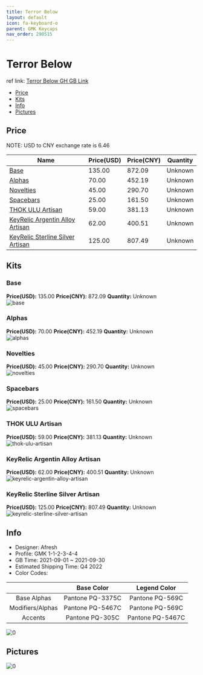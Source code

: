 ```yaml
---
title: Terror Below 
layout: default
icon: fa-keyboard-o
parent: GMK Keycaps
nav_order: 290515
---
```


# Terror Below 

ref link: [Terror Below GH GB Link](https://geekhack.org/index.php?topic=114355.0)

* [Price](#price)
* [Kits](#kits)
* [Info](#info)
* [Pictures](#pictures)

## Price

NOTE: USD to CNY exchange rate is 6.46

| Name          | Price(USD)   |  Price(CNY) | Quantity |
| ------------- | ------------ |  ---------- | -------- |
|[Base](#base)|135.00|872.09|Unknown|
|[Alphas](#alphas)|70.00|452.19|Unknown|
|[Novelties](#novelties)|45.00|290.70|Unknown|
|[Spacebars](#spacebars)|25.00|161.50|Unknown|
|[THOK ULU Artisan](#thok-ulu-artisan)|59.00|381.13|Unknown|
|[KeyRelic Argentin Alloy Artisan](#keyrelic-argentin-alloy-artisan)|62.00|400.51|Unknown|
|[KeyRelic Sterline Silver Artisan](#keyrelic-sterline-silver-artisan)|125.00|807.49|Unknown|


## Kits
### Base  
**Price(USD):** 135.00	**Price(CNY):** 872.09	**Quantity:** Unknown  
<img src="{{ 'assets/images/gmk-keycaps/Terror-Below/kits_pics/base.jpg' | relative_url }}" alt="base" class="image featured">

### Alphas  
**Price(USD):** 70.00	**Price(CNY):** 452.19	**Quantity:** Unknown  
<img src="{{ 'assets/images/gmk-keycaps/Terror-Below/kits_pics/alphas.jpg' | relative_url }}" alt="alphas" class="image featured">

### Novelties  
**Price(USD):** 45.00	**Price(CNY):** 290.70	**Quantity:** Unknown  
<img src="{{ 'assets/images/gmk-keycaps/Terror-Below/kits_pics/novelties.jpg' | relative_url }}" alt="novelties" class="image featured">

### Spacebars  
**Price(USD):** 25.00	**Price(CNY):** 161.50	**Quantity:** Unknown  
<img src="{{ 'assets/images/gmk-keycaps/Terror-Below/kits_pics/spacebars.jpg' | relative_url }}" alt="spacebars" class="image featured">

### THOK ULU Artisan  
**Price(USD):** 59.00	**Price(CNY):** 381.13	**Quantity:** Unknown  
<img src="{{ 'assets/images/gmk-keycaps/Terror-Below/kits_pics/thok-ulu-artisan.png' | relative_url }}" alt="thok-ulu-artisan" class="image featured">

### KeyRelic Argentin Alloy Artisan  
**Price(USD):** 62.00	**Price(CNY):** 400.51	**Quantity:** Unknown  
<img src="{{ 'assets/images/gmk-keycaps/Terror-Below/kits_pics/keyrelic-argentin-alloy-artisan.png' | relative_url }}" alt="keyrelic-argentin-alloy-artisan" class="image featured">

### KeyRelic Sterline Silver Artisan  
**Price(USD):** 125.00	**Price(CNY):** 807.49	**Quantity:** Unknown  
<img src="{{ 'assets/images/gmk-keycaps/Terror-Below/kits_pics/keyrelic-sterline-silver-artisan.png' | relative_url }}" alt="keyrelic-sterline-silver-artisan" class="image featured">

## Info
* Designer: Afresh  
* Profile: GMK 1-1-2-3-4-4  
* GB Time: 2021-09-01 ~ 2021-09-30  
* Estimated Shipping Time: Q4 2022  
* Color Codes:  

| |Base Color     | Legend Color
| :-------------: | :-------------: | :------------:
|Base Alphas|Pantone PQ-3375C|Pantone PQ-569C|
|Modifiers/Alphas|Pantone PQ-5467C|Pantone PQ-569C|
|Accents|Pantone PQ-305C|Pantone PQ-5467C|

<img src="{{ 'assets/images/gmk-keycaps/Terror-Below/0.png' | relative_url }}" alt="0" class="image featured">

## Pictures  
<img src="{{ 'assets/images/gmk-keycaps/Terror-Below/rendering_pics/0.jpg' | relative_url }}" alt="0" class="image featured">
